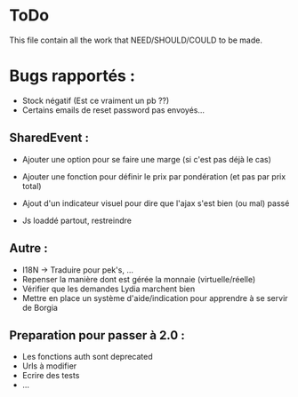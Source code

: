 # ToDo
This file contain all the work that NEED/SHOULD/COULD to be made.

# Bugs rapportés :
- Stock négatif (Est ce vraiment un pb ??)
- Certains emails de reset password pas envoyés...


## SharedEvent :

- Ajouter une option pour se faire une marge (si c'est pas déjà le cas)
- Ajouter une fonction pour définir le prix par pondération (et pas par prix total)
- Ajout d'un indicateur visuel pour dire que l'ajax s'est bien (ou mal) passé

- Js loaddé partout, restreindre

## Autre :

- I18N -> Traduire pour pek's, ...
- Repenser la manière dont est gérée la monnaie (virtuelle/réelle)
- Vérifier que les demandes Lydia marchent bien
- Mettre en place un système d'aide/indication pour apprendre à se servir de Borgia


## Preparation pour passer à 2.0 :

- Les fonctions auth sont deprecated
- Urls à modifier
- Ecrire des tests
- ...
